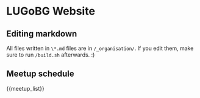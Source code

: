 # LUGoBG Website

## Editing markdown

All files written in `\*.md` files are in `/_organisation/`. If you edit them, make sure to run `/build.sh` afterwards. :)

## Meetup schedule

{{meetup_list}}

